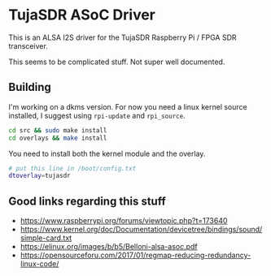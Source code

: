 # TujaSDR ASoC Driver

This is an ALSA I2S driver for the TujaSDR Raspberry Pi / FPGA SDR transceiver.

This seems to be complicated stuff. Not super well documented.

## Building

I'm working on a dkms version. For now you need a linux kernel source installed, I suggest using `rpi-update` and `rpi_source`.

```bash
cd src && sudo make install
cd overlays && make install
```

You need to install both the kernel module and the overlay.

```bash
# put this line in /boot/config.txt
dtoverlay=tujasdr
```

## Good links regarding this stuff

* https://www.raspberrypi.org/forums/viewtopic.php?t=173640
* https://www.kernel.org/doc/Documentation/devicetree/bindings/sound/simple-card.txt
* https://elinux.org/images/b/b5/Belloni-alsa-asoc.pdf
* https://opensourceforu.com/2017/01/regmap-reducing-redundancy-linux-code/
